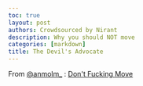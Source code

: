 ```yaml
---
toc: true
layout: post
authors: Crowdsourced by Nirant
description: Why you should NOT move
categories: [markdown]
title: The Devil's Advocate
---
```


From [@anmolm_](https://twitter.com/anmolm_) : [Don't Fucking Move](https://www.notion.so/Don-t-fucking-move-eec92757dfa14c498fdba0743a8ecce1)
